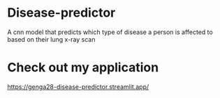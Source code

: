 # Disease-predictor
A cnn model that predicts which type of disease a person is affected to based on their lung x-ray scan

# Check out my application

https://genga28-disease-predictor.streamlit.app/
